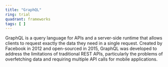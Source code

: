 ```yaml
---
title: "GraphQL"
ring: trial
quadrant: frameworks
tags: [ ]
---
```


GraphQL is a query language for APIs and a server-side runtime that allows clients to request exactly the data they need
in a single request. Created by Facebook in 2012 and open-sourced in 2015, GraphQL was developed to address the
limitations of traditional REST APIs, particularly the problems of overfetching data and requiring multiple API calls
for mobile applications. 
